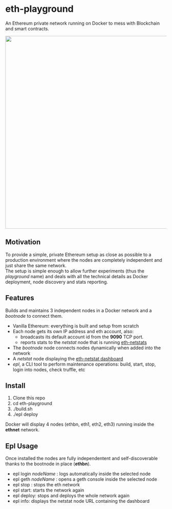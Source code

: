 # eth-playground
An Ethereum private network running on Docker to mess with Blockchain and smart contracts.   
<p align="center">
<img src="https://github.com/rubenafo/eth-playground/blob/master/imgs/eth-stats.png" width="600">
</p>   

## Motivation

To provide a simple, private Ethereum setup as close as possible to a production environment where the nodes are completely independent and just share the same network.   
The setup is simple enough to allow further experiments (thus the *playground* name) and deals with all the technical details as Docker deployment, node discovery and stats reporting.

## Features 

Builds and maintains 3 independent nodes in a Docker network and a *bootnode* to connect them.   
* Vanilla Ethereum: everything is built and setup from scratch
* Each node gets its own IP address and eth account, also:
   * broadcasts its default account id from the **9090** TCP port.
   * reports stats to the *netstat* node that is running [eth-netstats](https://github.com/cubedro/eth-netstats)
* The *bootnode* node connects nodes dynamically when added into the network
* A *netstat* node displaying the [eth-netstat dashboard](https://github.com/cubedro/eth-netstats)
* *epl*, a CLI tool to perform maintenance operations: build, start, stop, login into nodes, check truffle, etc

## Install

1. Clone this repo
2. cd eth-playground
2. ./build.sh
3. ./epl deploy

Docker will display 4 nodes (ethbn, eth1, eth2, eth3) running inside the **ethnet** network.

## Epl Usage

Once installed the nodes are fully independentent and self-discoverable thanks to the bootnode in place (**ethbn**).

* epl login _nodeName_ : logs automatically inside the selected node
* epl geth _nodeName_  : opens a geth console inside the selected node
* epl stop : stops the eth network
* epl start: starts the network again
* epl deploy: stops and deploys the whole network again
* epl info: displays the netstat node URL containing the dashboard
